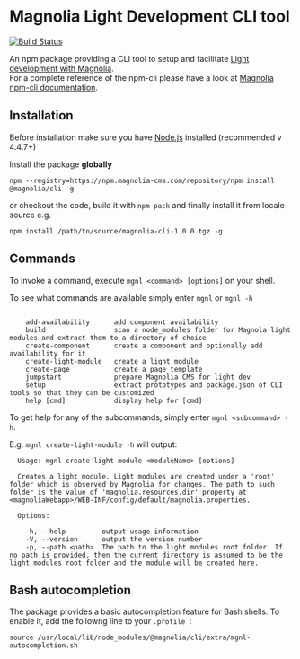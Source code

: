 # Magnolia Light Development CLI tool #

[![Build Status](https://jenkins.magnolia-cms.com/job/build_npm-cli/badge/icon)](https://jenkins.magnolia-cms.com/job/build_npm-cli/)

An npm package providing a CLI tool to setup and facilitate [Light development with Magnolia](https://documentation.magnolia-cms.com/display/DOCS/Light+development+in+Magnolia).   
For a complete reference of the npm-cli please have a look at [Magnolia npm-cli documentation](https://documentation.magnolia-cms.com/display/DOCS/Magnolia+npm-cli).


## Installation ##
Before installation make sure you have [Node.js](https://nodejs.org) installed (recommended v 4.4.7+)

Install the package **globally**

`npm --registry=https://npm.magnolia-cms.com/repository/npm install @magnolia/cli -g`

or checkout the code, build it with `npm pack` and finally install it from locale source e.g.

`npm install /path/to/source/magnolia-cli-1.0.0.tgz -g`



## Commands ##
To invoke a command, execute `mgnl <command> [options]` on your shell.      
   
To see what commands are available simply enter `mgnl` or `mgnl -h`   

```

    add-availability      add component availability
    build                 scan a node_modules folder for Magnola light modules and extract them to a directory of choice
    create-component      create a component and optionally add availability for it
    create-light-module   create a light module
    create-page           create a page template
    jumpstart             prepare Magnolia CMS for light dev
    setup                 extract prototypes and package.json of CLI tools so that they can be customized
    help [cmd]            display help for [cmd]

```

To get help for any of the subcommands, simply enter `mgnl <subcommand> -h`.   
   
E.g. `mgnl create-light-module -h` will output:   
   
```
  Usage: mgnl-create-light-module <moduleName> [options]

  Creates a light module. Light modules are created under a 'root' folder which is observed by Magnolia for changes. The path to such folder is the value of 'magnolia.resources.dir' property at <magnoliaWebapp>/WEB-INF/config/default/magnolia.properties.

  Options:

    -h, --help         output usage information
    -V, --version      output the version number
    -p, --path <path>  The path to the light modules root folder. If no path is provided, then the current directory is assumed to be the light modules root folder and the module will be created here.   
```


## Bash autocompletion ##
The package provides a basic autocompletion feature for Bash shells. To enable it, add the followng line to your ```.profile ```:   
```
source /usr/local/lib/node_modules/@magnolia/cli/extra/mgnl-autocompletion.sh
```
